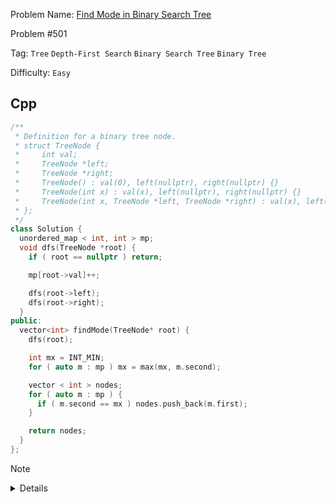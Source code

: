 Problem Name: [Find Mode in Binary Search Tree](https://leetcode.com/problems/find-mode-in-binary-search-tree/description/)

Problem #501

Tag: `Tree` `Depth-First Search` `Binary Search Tree` `Binary Tree`

Difficulty: `Easy`

## Cpp

```cpp
/**
 * Definition for a binary tree node.
 * struct TreeNode {
 *     int val;
 *     TreeNode *left;
 *     TreeNode *right;
 *     TreeNode() : val(0), left(nullptr), right(nullptr) {}
 *     TreeNode(int x) : val(x), left(nullptr), right(nullptr) {}
 *     TreeNode(int x, TreeNode *left, TreeNode *right) : val(x), left(left), right(right) {}
 * };
 */
class Solution {
  unordered_map < int, int > mp;
  void dfs(TreeNode *root) {
    if ( root == nullptr ) return;

    mp[root->val]++;

    dfs(root->left);
    dfs(root->right);
  }
public:
  vector<int> findMode(TreeNode* root) {
    dfs(root);

    int mx = INT_MIN;
    for ( auto m : mp ) mx = max(mx, m.second);

    vector < int > nodes;
    for ( auto m : mp ) {
      if ( m.second == mx ) nodes.push_back(m.first);
    }

    return nodes;
  }
};
```

> [!NOTE]
>
> <details>
>   <li>Use depth-first search & store every node value in the <code>unordered_map</code></li>
>   <li>Traverse <code>unordered_map</code> & find the maximum frequency of any values</li>
>   <li>All the maximum frequencies value will store in <code>vector</code> & return it</li>
> </details>
